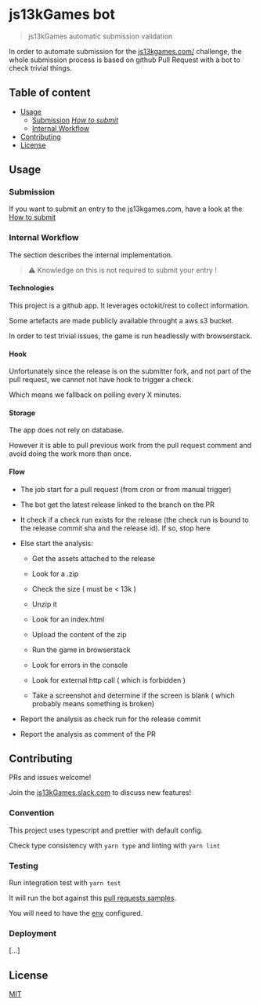 # js13kGames bot

> js13kGames automatic submission validation

In order to automate submission for the [js13kgames.com/](https://js13kgames.com/) challenge, the whole submission process is based on github Pull Request with a bot to check trivial things.

## Table of content

- [Usage](#usage)
  - [Submission](#submission) [_How to submit_](./how-to-submit.md)
  - [Internal Workflow](#internal-workflow)
- [Contributing](#contributing)
- [License](#license)

## Usage

### Submission

If you want to submit an entry to the js13kgames.com, have a look at the [How to submit](./how-to-submit.md)

### Internal Workflow

The section describes the internal implementation.

> ⚠️ Knowledge on this is not required to submit your entry !

#### Technologies

This project is a github app. It leverages octokit/rest to collect information.

Some artefacts are made publicly available throught a aws s3 bucket.

In order to test trivial issues, the game is run headlessly with browserstack.

#### Hook

Unfortunately since the release is on the submitter fork, and not part of the pull request, we cannot not have hook to trigger a check.

Which means we fallback on polling every X minutes.

#### Storage

The app does not rely on database.

However it is able to pull previous work from the pull request comment and avoid doing the work more than once.

#### Flow

- The job start for a pull request (from cron or from manual trigger)

- The bot get the latest release linked to the branch on the PR

- It check if a check run exists for the release (the check run is bound to the release commit sha and the release id). If so, stop here

- Else start the analysis:

  - Get the assets attached to the release

  - Look for a .zip

  - Check the size ( must be < 13k )

  - Unzip it

  - Look for an index.html

  - Upload the content of the zip

  - Run the game in browserstack

  - Look for errors in the console

  - Look for external http call ( which is forbidden )

  - Take a screenshot and determine if the screen is blank ( which probably means something is broken)

- Report the analysis as check run for the release commit

- Report the analysis as comment of the PR

## Contributing

PRs and issues welcome!

Join the [js13kGames.slack.com](http://js13kGames.slack.com) to discuss new features!

### Convention

This project uses typescript and prettier with default config.

Check type consistency with `yarn type` and linting with `yarn lint`

### Testing

Run integration test with `yarn test`

It will run the bot against this [pull requests samples](https://github.com/Platane/js13-entry/pulls).

You will need to have the [env](./.env) configured.

### Deployment

[...]

## License

[MIT](./license)
